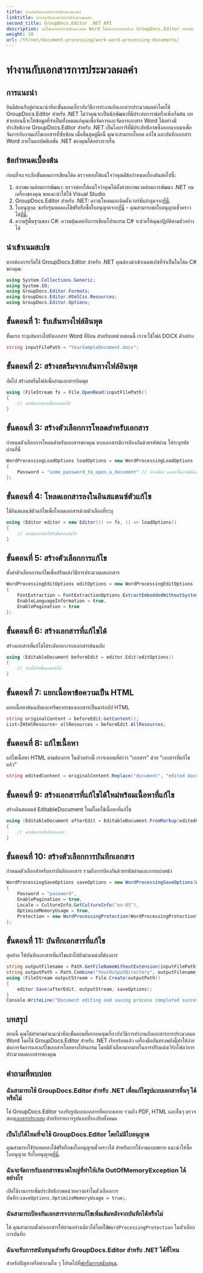 ```yaml
---
title: ทำงานกับเอกสารการประมวลผลคำ
linktitle: ทำงานกับเอกสารการประมวลผลคำ
second_title: GroupDocs.Editor .NET API
description: แก้ไขเอกสารการประมวลผล Word ได้อย่างง่ายดายด้วย GroupDocs.Editor สำหรับ .NET ปฏิบัติตามบทช่วยสอนแบบละเอียดทีละขั้นตอนของเราเพื่อพัฒนาทักษะการจัดการเอกสารของคุณ
weight: 19
url: /th/net/document-processing/work-word-processing-documents/
---
```


# ทำงานกับเอกสารการประมวลผลคำ

## การแนะนำ
ยินดีต้อนรับสู่คำแนะนำทีละขั้นตอนเกี่ยวกับวิธีการทำงานกับเอกสารประมวลผลคำโดยใช้ GroupDocs.Editor สำหรับ .NET ไม่ว่าคุณจะเป็นนักพัฒนาที่มีประสบการณ์หรือเพิ่งเริ่มต้น บทช่วยสอนนี้จะให้ข้อมูลที่จำเป็นทั้งหมดแก่คุณเพื่อจัดการและจัดการเอกสาร Word ได้อย่างมีประสิทธิภาพ GroupDocs.Editor สำหรับ .NET เป็นไลบรารีที่มีประสิทธิภาพซึ่งออกแบบมาเพื่อจัดการกับงานแก้ไขเอกสารที่ซับซ้อน เมื่อสิ้นสุดคู่มือนี้ คุณจะสามารถโหลด แก้ไข และบันทึกเอกสาร Word ภายในแอปพลิเคชัน .NET ของคุณได้อย่างราบรื่น
## ข้อกำหนดเบื้องต้น
ก่อนที่จะเจาะลึกขั้นตอนการเขียนโค้ด ตรวจสอบให้แน่ใจว่าคุณมีข้อกำหนดเบื้องต้นต่อไปนี้:
1. สภาพแวดล้อมการพัฒนา: ตรวจสอบให้แน่ใจว่าคุณได้ตั้งค่าสภาพแวดล้อมการพัฒนา .NET บนเครื่องของคุณ ขอแนะนำให้ใช้ Visual Studio
2.  GroupDocs.Editor สำหรับ .NET: ดาวน์โหลดและติดตั้งเวอร์ชันล่าสุดจาก[ที่นี่](https://releases.groupdocs.com/editor/net/).
3.  ใบอนุญาต: ขอรับรุ่นทดลองใช้ฟรีหรือซื้อใบอนุญาตจาก[ที่นี่](https://purchase.groupdocs.com/buy) - คุณสามารถขอใบอนุญาตชั่วคราวได้[ที่นี่](https://purchase.groupdocs.com/temporary-license/).
4. ความรู้พื้นฐานของ C#: ความคุ้นเคยกับการเขียนโปรแกรม C# จะช่วยให้คุณปฏิบัติตามตัวอย่างได้
## นำเข้าเนมสเปซ
หากต้องการเริ่มใช้ GroupDocs.Editor สำหรับ .NET คุณต้องนำเข้าเนมสเปซที่จำเป็นในโค้ด C# ของคุณ:
```csharp
using System.Collections.Generic;
using System.IO;
using GroupDocs.Editor.Formats;
using GroupDocs.Editor.HtmlCss.Resources;
using GroupDocs.Editor.Options;
```
## ขั้นตอนที่ 1: รับเส้นทางไฟล์อินพุต
ขั้นแรก ระบุเส้นทางไปยังเอกสาร Word ที่ป้อน สำหรับบทช่วยสอนนี้ เราจะใช้ไฟล์ DOCX ตัวอย่าง
```csharp
string inputFilePath = "YourSampleDocument.docx";
```
## ขั้นตอนที่ 2: สร้างสตรีมจากเส้นทางไฟล์อินพุต
ถัดไป สร้างสตรีมไฟล์เพื่ออ่านเอกสารอินพุต
```csharp
using (FileStream fs = File.OpenRead(inputFilePath))
{
    // ดำเนินการตามขั้นตอนต่อไป
}
```
## ขั้นตอนที่ 3: สร้างตัวเลือกการโหลดสำหรับเอกสาร
กำหนดตัวเลือกการโหลดสำหรับเอกสารของคุณ หากเอกสารมีการป้องกันด้วยรหัสผ่าน ให้ระบุรหัสผ่านที่นี่ 
```csharp
WordProcessingLoadOptions loadOptions = new WordProcessingLoadOptions
{
    Password = "some_password_to_open_a_document" // ทางเลือก เฉพาะในกรณีที่เอกสารได้รับการป้องกัน
};
```
## ขั้นตอนที่ 4: โหลดเอกสารลงในอินสแตนซ์ตัวแก้ไข
ใช้อินสแตนซ์ตัวแก้ไขเพื่อโหลดเอกสารด้วยตัวเลือกที่ระบุ
```csharp
using (Editor editor = new Editor(() => fs, () => loadOptions))
{
    // ดำเนินการต่อไปยังขั้นตอนถัดไป
}
```
## ขั้นตอนที่ 5: สร้างตัวเลือกการแก้ไข
ตั้งค่าตัวเลือกการแก้ไขเพื่อปรับแต่งวิธีการประมวลผลเอกสาร
```csharp
WordProcessingEditOptions editOptions = new WordProcessingEditOptions
{
    FontExtraction = FontExtractionOptions.ExtractEmbeddedWithoutSystem,
    EnableLanguageInformation = true,
    EnablePagination = true
};
```
## ขั้นตอนที่ 6: สร้างเอกสารที่แก้ไขได้
สร้างเอกสารที่แก้ไขได้ระดับกลางจากเอกสารต้นฉบับ
```csharp
using (EditableDocument beforeEdit = editor.Edit(editOptions))
{
    // ย้ายไปยังขั้นตอนถัดไป
}
```
## ขั้นตอนที่ 7: แยกเนื้อหาข้อความเป็น HTML
แยกเนื้อหาต้นฉบับและทรัพยากรของเอกสารเป็นมาร์กอัป HTML
```csharp
string originalContent = beforeEdit.GetContent();
List<IHtmlResource> allResources = beforeEdit.AllResources;
```
## ขั้นตอนที่ 8: แก้ไขเนื้อหา
แก้ไขเนื้อหา HTML ตามต้องการ ในตัวอย่างนี้ เราจะแทนที่คำว่า "เอกสาร" ด้วย "เอกสารที่แก้ไขแล้ว"
```csharp
string editedContent = originalContent.Replace("document", "edited document");
```
## ขั้นตอนที่ 9: สร้างเอกสารที่แก้ไขได้ใหม่พร้อมเนื้อหาที่แก้ไข
สร้างอินสแตนซ์ EditableDocument ใหม่โดยใช้เนื้อหาที่แก้ไข
```csharp
using (EditableDocument afterEdit = EditableDocument.FromMarkup(editedContent, allResources))
{
    // ดำเนินการบันทึกเอกสาร
}
```
## ขั้นตอนที่ 10: สร้างตัวเลือกการบันทึกเอกสาร
กำหนดตัวเลือกสำหรับการบันทึกเอกสาร รวมถึงการป้องกันด้วยรหัสผ่านและการแบ่งหน้า
```csharp
WordProcessingSaveOptions saveOptions = new WordProcessingSaveOptions(WordProcessingFormats.Docm)
{
    Password = "password",
    EnablePagination = true,
    Locale = CultureInfo.GetCultureInfo("en-US"),
    OptimizeMemoryUsage = true,
    Protection = new WordProcessingProtection(WordProcessingProtectionType.ReadOnly, "write_password")
};
```
## ขั้นตอนที่ 11: บันทึกเอกสารที่แก้ไข
สุดท้าย ให้บันทึกเอกสารที่แก้ไขแล้วไปยังตำแหน่งที่ต้องการ
```csharp
string outputFilename = Path.GetFileNameWithoutExtension(inputFilePath) + ".docm";
string outputPath = Path.Combine("YourOutputDirectory", outputFilename);
using (FileStream outputStream = File.Create(outputPath))
{
    editor.Save(afterEdit, outputStream, saveOptions);
}
Console.WriteLine("Document editing and saving process completed successfully.");
```
## บทสรุป
ตอนนี้ คุณได้ทำตามคำแนะนำทีละขั้นตอนที่ครอบคลุมเกี่ยวกับวิธีการทำงานกับเอกสารการประมวลผล Word โดยใช้ GroupDocs.Editor สำหรับ .NET เรียบร้อยแล้ว เครื่องมืออันทรงพลังนี้ทำให้ง่ายต่อการจัดการและแก้ไขเอกสารโดยทางโปรแกรม โดยมีตัวเลือกมากมายในการปรับแต่งเวิร์กโฟลว์การประมวลผลเอกสารของคุณ
## คำถามที่พบบ่อย
### ฉันสามารถใช้ GroupDocs.Editor สำหรับ .NET เพื่อแก้ไขรูปแบบเอกสารอื่นๆ ได้หรือไม่
 ใช่ GroupDocs.Editor รองรับรูปแบบเอกสารที่หลากหลาย รวมถึง PDF, HTML และอื่นๆ ตรวจสอบ[เอกสารประกอบ](https://tutorials.groupdocs.com/editor/net/) สำหรับรายการรูปแบบที่รองรับทั้งหมด
### เป็นไปได้ไหมที่จะใช้ GroupDocs.Editor โดยไม่มีใบอนุญาต
 คุณสามารถใช้รุ่นทดลองใช้ฟรีหรือขอใบอนุญาตชั่วคราวได้ สำหรับการใช้งานแบบขยาย แนะนำให้ซื้อใบอนุญาต รับใบอนุญาต[ที่นี่](https://purchase.groupdocs.com/buy).
### ฉันจะจัดการกับเอกสารขนาดใหญ่ที่ทำให้เกิด OutOfMemoryException ได้อย่างไร
 เปิดใช้งานการเพิ่มประสิทธิภาพหน่วยความจำในตัวเลือกการบันทึก:`saveOptions.OptimizeMemoryUsage = true;`.
### ฉันสามารถป้องกันเอกสารจากการแก้ไขเพิ่มเติมหลังจากบันทึกได้หรือไม่
 ได้ คุณสามารถตั้งค่าเอกสารให้อ่านอย่างเดียวได้โดยใช้`WordProcessingProtection` ในตัวเลือกการบันทึก
### ฉันจะรับการสนับสนุนสำหรับ GroupDocs.Editor สำหรับ .NET ได้ที่ไหน
 สำหรับปัญหาหรือคำถามใด ๆ โปรดไปที่[ฟอรั่มการสนับสนุน](https://forum.groupdocs.com/c/editor/20).